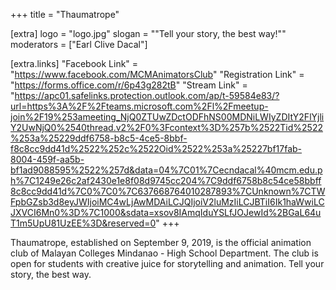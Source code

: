 +++
title = "Thaumatrope"

[extra]
logo = "logo.jpg"
slogan = ""Tell your story, the best way!""
moderators = ["Earl Clive Dacal"]

[extra.links]
"Facebook Link" = "https://www.facebook.com/MCMAnimatorsClub"
"Registration Link" = "https://forms.office.com/r/6p43g282tB"
"Stream Link" = "https://apc01.safelinks.protection.outlook.com/ap/t-59584e83/?url=https%3A%2F%2Fteams.microsoft.com%2Fl%2Fmeetup-join%2F19%253ameeting_NjQ0ZTUwZDctODFhNS00MDNiLWIyZDItY2FlYjliY2UwNjQ0%2540thread.v2%2F0%3Fcontext%3D%257b%2522Tid%2522%253a%25229ddf6758-b8c5-4ce5-8bbf-f8c8cc9dd41d%2522%252c%2522Oid%2522%253a%25227bf17fab-8004-459f-aa5b-bf1ad9088595%2522%257d&data=04%7C01%7Cecndacal%40mcm.edu.ph%7C1249e26c2af2430e1e8f08d9745cc204%7C9ddf6758b8c54ce58bbff8c8cc9dd41d%7C0%7C0%7C637668764010287893%7CUnknown%7CTWFpbGZsb3d8eyJWIjoiMC4wLjAwMDAiLCJQIjoiV2luMzIiLCJBTiI6Ik1haWwiLCJXVCI6Mn0%3D%7C1000&sdata=xsov8IAmqIduYSLfJOJewId%2BGaL64uT1m5UpU81UzEE%3D&reserved=0"
+++

Thaumatrope, established on September 9, 2019, is  the official animation club of Malayan Colleges Mindanao - High School Department. The club is open for students with creative juice for storytelling and animation. Tell your story, the best way.